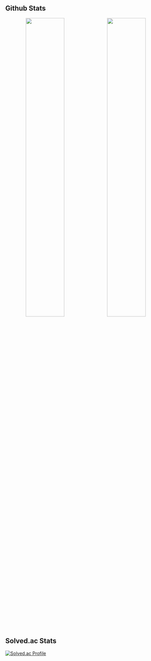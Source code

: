 ## Github Stats
<p align="center">
  <img src="https://github-readme-stats.vercel.app/api?username=chainsfield&theme=algolia" width="49%">&nbsp
  <img src="https://github-readme-stats.vercel.app/api/top-langs/?username=chainsfield&layout=compact" width="49%">
</p>

## Solved.ac Stats
[![Solved.ac Profile](http://mazassumnida.wtf/api/v2/generate_badge?boj=pgu1027)](https://solved.ac/pgu1027/)
